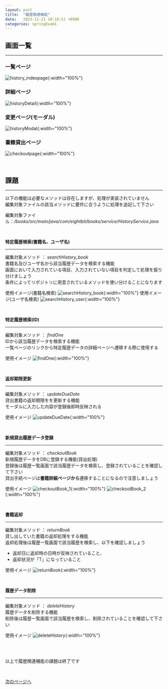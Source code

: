```yaml
---
layout: post
title:  "履歴関連機能"
date:   2023-11-21 10:16:51 +0900
categories: springExam1
---
```


## 画面一覧

---

### 一覧ページ
![history_indexpage](/spring-doc/images/springExam1/bookexam4/history_indexpage.png){:width="100%"}

### 詳細ページ
![historyDetail](/spring-doc/images/springExam1/bookexam4/historyDetail.png){:width="100%"}

### 変更ページ(モーダル)
![historyModal](/spring-doc/images/springExam1/bookexam4/historyModal.png){:width="100%"}

### 書籍貸出ページ
![checkoutpage](/spring-doc/images/springExam1/bookexam4/checkoutpage.png){:width="100%"}

<br>


## 課題
---
以下の機能は必要なメソッドは存在しますが、処理が実装されていません  
編集対象ファイルの該当メソッドに要件に合うように処理を追記して下さい

編集対象ファイル：<em>/books/src/main/java/com/eightbit/books/service/HistoryService.java</em>  

<br>


**特定履歴検索(書籍名、ユーザ名)**  

---
編集対象メソッド ： <em>searchHistory_book</em>  
書籍名及びユーザ名から該当履歴データを検索する機能  
画面において入力されている項目、入力されていない項目を判定して処理を振り分けましょう  
条件によってリポジトリに用意されているメソッドを使い分けることになります  

使用イメージ(書籍名検索)
![searchHistory_book](/spring-doc/images/springExam1/bookexam4/searchHistory_book.png){:width="100%"}
使用イメージ(ユーザ名検索)
![searchHistory_user](/spring-doc/images/springExam1/bookexam4/searchHistory_user.png){:width="100%"}

<br>


**特定履歴検索(ID)**  

---
編集対象メソッド ： <em>findOne</em>  
IDから該当履歴データを検索する機能  
一覧ページのリンクから特定履歴データの詳細ページへ遷移する際に使用する

使用イメージ
![findOne](/spring-doc/images/springExam1/bookexam4/findOne.png){:width="100%"}


<br>

**返却期限更新**  

---
編集対象メソッド ： <em>updateDueDate</em>  
貸出書籍の返却期限をを更新する機能  
モーダルに入力した内容が登録後即時反映される

使用イメージ
![updateDueDate](/spring-doc/images/springExam1/bookexam4/updateDueDate.png){:width="100%"}

<br>


**新規貸出履歴データ登録**  

---
編集対象メソッド ： <em>checkoutBook</em>  
新規履歴データをDBに登録する機能(貸出処理)  
登録後は履歴一覧画面で該当履歴データを検索し、登録されていることを確認して下さい  
貸出手続ページは**書籍詳細ページから**遷移することになるので注意しましょう

使用イメージ
![checkoutBook_1](/spring-doc/images/springExam1/bookexam4/checkoutBook_1.png){:width="100%"}
![checkoutBook_2](/spring-doc/images/springExam1/bookexam4/checkoutBook_2.png){:width="100%"}


<br>


**書籍返却**  

---
編集対象メソッド ： <em>returnBook</em>  
貸し出していた書籍の返却処理をする機能  
返却処理後は履歴一覧画面で該当履歴を検索し、以下を確認しましょう  
- 返却日に返却時の日時が反映されていること、  
- 返却状況が「T」になっていること

使用イメージ
![returnBook](/spring-doc/images/springExam1/bookexam4/returnBook.png){:width="100%"}


<br>


**履歴データ削除**  

---
編集対象メソッド ： <em>deleteHistory</em>  
履歴データを削除する機能  
削除後は履歴一覧画面で該当履歴を検索し、削除されていることを確認して下さい

使用イメージ
![deleteHistory](/spring-doc/images/springExam1/bookexam4/deleteHistory.png){:width="100%"}


<br>
<br>

以上で履歴関連機能の課題は終了です


<br>

[次のページへ](/spring-doc/springexam1/bookexam5.html)